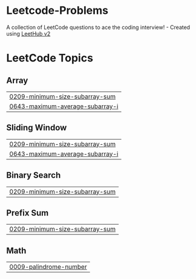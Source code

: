 # Leetcode-Problems
A collection of LeetCode questions to ace the coding interview! - Created using [LeetHub v2](https://github.com/arunbhardwaj/LeetHub-2.0)

<!---LeetCode Topics Start-->
# LeetCode Topics
## Array
|  |
| ------- |
| [0209-minimum-size-subarray-sum](https://github.com/Gokul131/Leetcode-Problems/tree/master/0209-minimum-size-subarray-sum) |
| [0643-maximum-average-subarray-i](https://github.com/Gokul131/Leetcode-Problems/tree/master/0643-maximum-average-subarray-i) |
## Sliding Window
|  |
| ------- |
| [0209-minimum-size-subarray-sum](https://github.com/Gokul131/Leetcode-Problems/tree/master/0209-minimum-size-subarray-sum) |
| [0643-maximum-average-subarray-i](https://github.com/Gokul131/Leetcode-Problems/tree/master/0643-maximum-average-subarray-i) |
## Binary Search
|  |
| ------- |
| [0209-minimum-size-subarray-sum](https://github.com/Gokul131/Leetcode-Problems/tree/master/0209-minimum-size-subarray-sum) |
## Prefix Sum
|  |
| ------- |
| [0209-minimum-size-subarray-sum](https://github.com/Gokul131/Leetcode-Problems/tree/master/0209-minimum-size-subarray-sum) |
## Math
|  |
| ------- |
| [0009-palindrome-number](https://github.com/Gokul131/Leetcode-Problems/tree/master/0009-palindrome-number) |
<!---LeetCode Topics End-->